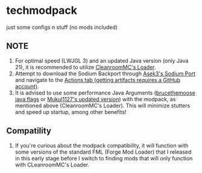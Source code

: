 # techmodpack
just some configs n stuff (no mods included)

## NOTE
1. For optimal speed (LWJGL 3) and an updated Java version (only Java 21), it is recommended to utilize [CleanroomMC's Loader](https://github.com/CleanroomMC/Cleanroom).
2. Attempt to download the Sodium Backport through [Asek3's Sodium Port](https://github.com/Asek3/sodium-1.12) and navigate to the [Actions tab (getting artifacts requires a GitHub account)](https://github.com/Asek3/sodium-1.12/actions).
3. It is advised to use some performance Java Arguments ([brucethemoose java flags](https://github.com/brucethemoose/Minecraft-Performance-Flags-Benchmarks) or [Mukul1127's updated version](https://github.com/Mukul1127/Minecraft-Performance-Flags-Benchmarks/tree/main)) with the modpack, as mentioned above (CleanroomMC's Loader). This will minimize stutters and speed up startup, among other benefits!

## Compatility
1. If you're curious about the modpack compatibility, it will function with some versions of the standard FML (Forge Mod Loader) that I released in this early stage before I switch to finding mods that will only function with CLeanroomMC's Loader.
